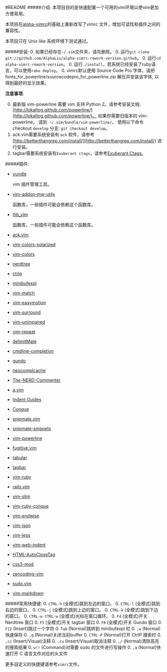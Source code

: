 #README
#####介绍:
本项目目的是快速配置一个可用的vim环境以使vim更加方便易用。

本项目在[alpha-vimrc](https://github.com/alphaliu/alpha-vim)的基础上重新改写了vimrc 文件，增加可读性和插件之间的兼容性。

本项目只在 Unix like 系统环境下测试通过。

#####安装:
0. 如果已经存在```~/.vim```文件夹，请先删除。
0. 运行```git clone git://github.com/AlphaLiu/alpha-vimrc-rework-version.github```。
0. 运行```cd alpha-vimrc-rework-version```。
0. 运行```./install```，若系统已经安装了ruby语言，可以使用```rake deploy```。
0. vimrc默认使用 Source Code Pro 字体，请把 fonts_for_powerline/sourcecodepro_for_powerline.zip 解压并安装该字体, 以得到最好的显示效果。

__注意事项__: 

0. 最新版 vim-powerline 需要 vim 支持 Python 2。请参考安装文档: [http://lokaltog.github.com/powerline/](http://lokaltog.github.com/powerline/)。
如果你需要旧版本的 vim-powerline， 请到``` ~/.vim/bundle/vim-powerline/```， 使用以下命令 checkout ```develop``` 分支:
```git checkout develop```。
0. ack.vim需要系统安装有 ```ack``` 软件，请参考 [http://betterthangrep.com/install/](http://betterthangrep.com/install/) 进行安装。
0. tagbar需要系统安装有```Exuberant ctags```，请参考[Exuberant Ctags](http://ctags.sourceforge.net/)。

#####插件:
* [vundle](https://github.com/gmarik/vundle)
    
	vim 插件管理工具。

* [vim-addon-mw-utils](https://github.com/MarcWeber/vim-addon-mw-utils)
	
	函数库，一些插件可能会依赖这个函数库。

* [tlib_vim](https://github.com/tomtom/tlib_vim)

	函数库，一些插件可能会依赖这个函数库。

* [ack.vim](https://github.com/mileszs/ack.vim)
* [vim-colors-solarized](https://github.com/altercation/vim-colors-solarized)
* [vim-colors](https://github.com/spf13/vim-colors)
* [nerdtree](https://github.com/scrooloose/nerdtree)
* [ctrlp](https://github.com/kien/ctrlp.vim)
* [minibufexpl](https://github.com/fholgado/minibufexpl.vim)
* [vim-match](https://github.com/edsono/vim-matchit)
* [vim-easymotion](https://github.com/Lokaltog/vim-easymotion) 
* [vim-surround](https://github.com/tpope/vim-surround) 
* [vim-unimpaired](https://github.com/tpope/vim-unimpaired) 
* [vim-repeat](https://github.com/tpope/vim-repeat)
* [delimitMate](https://github.com/Raimondi/delimitMate)
* [cmdline-completion](https://github.com/vim-scripts/cmdline-completion)
* [gundo](https://github.com/sjl/gundo.vim)
* [neocomplcache](https://github.com/Shougo/neocomplcache)
* [The-NERD-Commenter](https://github.com/scrooloose/nerdcommenter)
* [a.vim](https://github.com/AlphaLiu/a.vim)
* [Indent Guides](https://github.com/nathanaelkane/vim-indent-guides)
* [Conque](https://github.com/rson/vim-conque)
* [snipmate.vim](https://github.com/garbas/vim-snipmate)
* [snipmate-snippets](https://github.com/spf13/snipmate-snippets)
* [vim-powerline](https://github.com/Lokaltog/vim-powerline)
* [fugitive.vim](https://github.com/tpope/vim-fugitive)
* [tabular](https://github.com/godlygeek/tabular)
* [tagbar](https://github.com/majutsushi/tagbar)
* [vim-ruby](https://github.com/vim-ruby/vim-ruby)
* [rails.vim](https://github.com/tpope/vim-rails)
* [vim-slim](https://github.com/slim-template/vim-slim)
* [vim-ruby-conque](https://github.com/skwp/vim-ruby-conque)
* [vim-endwise](https://github.com/tpope/vim-endwise)
* [vim-json](https://github.com/leshill/vim-json)
* [vim-less](https://github.com/groenewege/vim-less)
* [vim-web-indent](https://github.com/taxilian/vim-web-indent)
* [HTML-AutoCloseTag]()
* [css3-mod](https://github.com/vim-scripts/css3-mod)
* [zencoding-vim](https://github.com/mattn/zencoding-vim)
* [sudo.vim](https://github.com/vim-scripts/sudo.vim)
* [vim-markdown](https://github.com/tpope/vim-markdown)

#####常用快捷键:
0. ```CTRL-h```	(全模式)跳到左边的窗口。
0. ```CTRL-l``` (全模式)跳到右边的窗口。
0. ```CTRL-j```	(全模式)跳到上边的窗口。
0. ```CTRL-k``` (全模式)跳到下边的窗口。
0. ```CTRL-w CTRL-w``` (全模式)光标在窗口循环。
0. ```F4``` (全模式)开关 Nerdtree 窗口
0. ```F5``` (全模式)开关 tagbar 窗口
0. ```F6``` (全模式)开关 Gundo 窗口
0. ```F12``` (Insert)跳过一个字符
0. ```Tab``` (Normal)跳转到 minibufexpl 栏
0. ```,w``` (Normal)快速保存
0. ```,q``` (Normal)关闭当前buffer
0. ```CTRL-P``` (Normal)打开 CtrlP 搜索栏
0. ```,cc``` (Insert/Visual)注释
0. ```,cu``` (Insert/Visual)取消注释
0. ```,/``` (Normal)清除高亮的搜索结果
0. ```w!!``` (Command)对需要 sudo 的文件进行写操作
0. ```,a``` (Normal)快速打开 C 语言文件对应的头文件

更多自定义的快捷键请参考``` vimrc ```文件。
